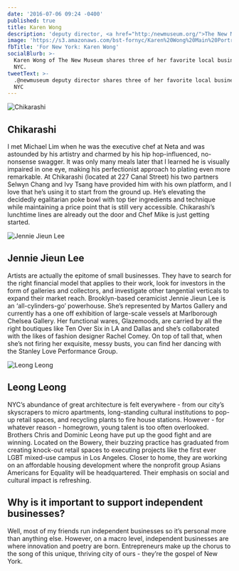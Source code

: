 ```yaml
---
date: '2016-07-06 09:24 -0400'
published: true
title: Karen Wong
description: 'deputy director, <a href="http:/newmuseum.org/">The New Museum</a>'
image: 'https://s3.amazonaws.com/bst-fornyc/Karen%20Wong%20Main%20Portrait.jpg'
fbTitle: 'For New York: Karen Wong'
socialBlurb: >-
  Karen Wong of The New Museum shares three of her favorite local businesses in
  NYC.
tweetText: >-
  .@newmuseum deputy director shares three of her favorite local businesses in
  NYC
---
```

![Chikarashi](https://s3.amazonaws.com/bst-fornyc/Karen%20Wong%20Chikarashi.jpg)
## Chikarashi

I met Michael Lim when he was the executive chef at Neta and was astounded by his artistry and charmed by his hip hop-influenced, no-nonsense swagger. It was only many meals later that I learned he is visually impaired in one eye, making his perfectionist approach to plating even more remarkable. At Chikarashi (located at 227 Canal Street) his two partners Selwyn Chang and Ivy Tsang have provided him with his own platform, and I love that he’s using it to start from the ground up. He’s elevating the decidedly egalitarian poke bowl with top tier ingredients and technique while maintaining a price point that is still very accessible. Chikarashi’s lunchtime lines are already out the door and Chef Mike is just getting started.

![Jennie Jieun Lee](https://s3.amazonaws.com/bst-fornyc/Karen%20Wong%20Jennie%20Jieun%20Lee.jpg)
## Jennie Jieun Lee

Artists are actually the epitome of small businesses. They have to search for the right financial model that applies to their work, look for investors in the form of galleries and collectors, and investigate other tangential verticals to expand their market reach. Brooklyn-based ceramicist Jennie Jieun Lee is an ‘all-cylinders-go’ powerhouse. She’s represented by Martos Gallery and currently has a one off exhibition of large-scale vessels at Marlborough Chelsea Gallery. Her functional wares, Glazemoods, are carried by all the right boutiques like Ten Over Six in LA and Dallas and she’s collaborated with the likes of fashion designer Rachel Comey. On top of tall that, when she’s not firing her exquisite, messy busts, you can find her dancing with the Stanley Love Performance Group.

![Leong Leong](https://s3.amazonaws.com/bst-fornyc/Karen%20Wong%20Leong%20Leong.jpg)
## Leong Leong

NYC’s abundance of great architecture is felt everywhere - from our city’s skyscrapers to micro apartments, long-standing cultural institutions to pop-up retail spaces, and recycling plants to fire house stations. However - for whatever reason - homegrown, young talent is too often overlooked. Brothers Chris and Dominic Leong have put up the good fight and are winning. Located on the Bowery, their buzzing practice has graduated from creating knock-out retail spaces to executing projects like the first ever LGBT mixed-use campus in Los Angeles. Closer to home, they are working on an affordable housing development where the nonprofit group Asians Americans for Equality will be headquartered. Their emphasis on social and cultural impact is refreshing.
 
## Why is it important to support independent businesses?

Well, most of my friends run independent businesses so it’s personal more than anything else. However, on a macro level, independent businesses are where innovation and poetry are born. Entrepreneurs make up the chorus to the song of this unique, thriving city of ours - they’re the gospel of New York.
